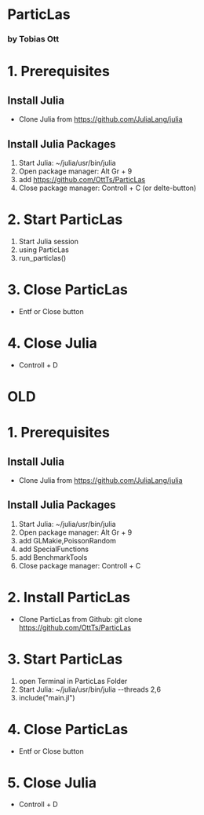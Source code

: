 # ParticLas 
### by Tobias Ott

# 1. Prerequisites
## Install Julia
- Clone Julia from https://github.com/JuliaLang/julia

## Install Julia Packages
1. Start Julia: ~/julia/usr/bin/julia
2. Open package manager: Alt Gr + 9
3. add https://github.com/OttTs/ParticLas
4. Close package manager: Controll + C (or delte-button)

# 2. Start ParticLas
1. Start Julia session
2. using ParticLas
3. run_particlas()

# 3. Close ParticLas
- Entf or Close button

# 4. Close Julia
- Controll + D

# OLD
# 1. Prerequisites
## Install Julia
- Clone Julia from https://github.com/JuliaLang/julia

## Install Julia Packages
1. Start Julia: ~/julia/usr/bin/julia
2. Open package manager: Alt Gr + 9
3. add GLMakie,PoissonRandom
4. add SpecialFunctions
5. add BenchmarkTools
6. Close package manager: Controll + C

# 2. Install ParticLas
- Clone ParticLas from Github: git clone https://github.com/OttTs/ParticLas

# 3. Start ParticLas
1. open Terminal in ParticLas Folder
2. Start Julia: ~/julia/usr/bin/julia --threads 2,6
3. include("main.jl")

# 4. Close ParticLas
- Entf or Close button

# 5. Close Julia
- Controll + D
